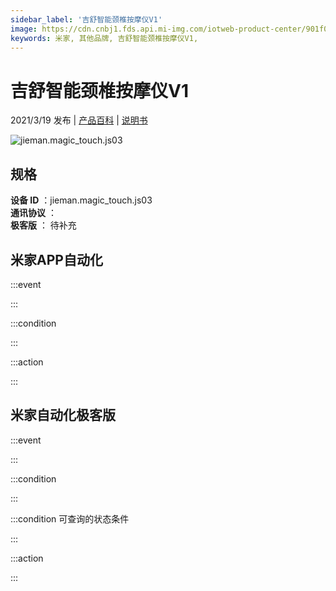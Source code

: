 ```yaml
---
sidebar_label: '吉舒智能颈椎按摩仪V1'
image: https://cdn.cnbj1.fds.api.mi-img.com/iotweb-product-center/901f0155727be73d67ead749d4fba1cf_微信图片_20210225145902.png?GalaxyAccessKeyId=AKVGLQWBOVIRQ3XLEW&Expires=9223372036854775807&Signature=jlN1OuA2sHjdhPmbGAe7J/avHH0=
keywords: 米家, 其他品牌, 吉舒智能颈椎按摩仪V1, 
---
```

# 吉舒智能颈椎按摩仪V1

2021/3/19 发布 | [产品百科](https://home.mi.com/webapp/content/baike/product/index.html?model=jieman.magic_touch.js03/) | [说明书](https://home.mi.com/views/introduction.html?model=jieman.magic_touch.js03&region=cn)

![jieman.magic_touch.js03](https://cdn.cnbj1.fds.api.mi-img.com/iotweb-product-center/901f0155727be73d67ead749d4fba1cf_微信图片_20210225145902.png?GalaxyAccessKeyId=AKVGLQWBOVIRQ3XLEW&Expires=9223372036854775807&Signature=jlN1OuA2sHjdhPmbGAe7J/avHH0=)

## 规格  
> 
**设备 ID** ：jieman.magic_touch.js03  
**通讯协议** ：  
**极客版**  ： 待补充 


## 米家APP自动化  

:::event  

:::

:::condition  

:::

:::action   

:::

## 米家自动化极客版  

:::event  

:::

:::condition  

:::

:::condition 可查询的状态条件  

:::

:::action  

:::

        
